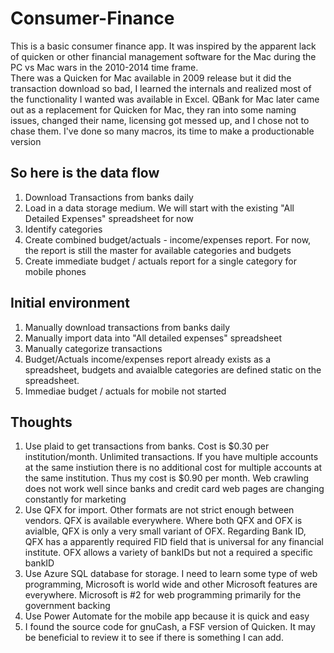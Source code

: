 # Consumer-Finance
This is a basic consumer finance app.  It was inspired by the apparent lack of quicken or other financial management software for the Mac during the PC vs Mac wars in the 2010-2014 time frame.  
There was a Quicken for Mac available in 2009 release but it did the transaction download so bad, I learned the internals and realized most of the functionality I wanted was available
in Excel. QBank for Mac later came out as a replacement for Quicken for Mac, they ran into some naming issues, changed their name, licensing got messed up, and I chose not to chase them. 
I've done so many macros, its time to make a productionable version

So here is the data flow
-------------------------
1. Download Transactions from banks daily
2. Load in a data storage medium.  We will start with the existing "All Detailed Expenses" spreadsheet for now
3. Identify categories
4. Create combined budget/actuals - income/expenses report. For now, the report is still the master for available categories and budgets
5. Create immediate budget / actuals report for a single category for mobile phones

Initial environment
-------------------
1. Manually download transactions from banks daily
2. Manually import data into "All detailed expenses" spreadsheet
3. Manually categorize transactions
4. Budget/Actuals income/expenses report already exists as a spreadsheet, budgets and avaialble categories are defined static on the spreadsheet.
5. Immediae budget / actuals for mobile not started

Thoughts
--------
1. Use plaid to get transactions from banks.  Cost is $0.30 per institution/month.  Unlimited transactions.  If you have multiple accounts at the same instiution 
there is no additional cost for multiple accounts at the same institution. Thus my cost is $0.90 per month.  Web crawling does not work well since banks and credit 
card web pages are changing constantly for marketing
2. Use QFX for import.  Other formats are not strict enough between vendors.  QFX is available everywhere.  Where both QFX and OFX is avialble, QFX is only a very small variant 
of OFX.  Regarding Bank ID, QFX has a apparently required FID field that is universal for any financial institute. OFX allows a variety of bankIDs but not a required a specific 
bankID
3. Use Azure SQL database for storage.  I need to learn some type of web programming, Microsoft is world wide and other Microsoft features are everywhere. Microsoft is #2 for web programming primarily 
for the government backing
4. Use Power Automate for the mobile app because it is quick and easy
5.  I found the source code for gnuCash, a FSF version of Quicken.  It may be beneficial to review it to see if there is something I can add.
